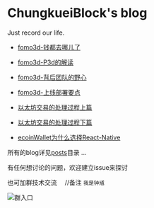 # ChungkueiBlock's blog

 Just record our life.

* [fomo3d-钱都去哪儿了](/posts/fomo3d-钱都去哪儿了.md)
* [fomo3d-P3d的解读](/posts/fomo3d-p3d的解读.md)
* [fomo3d-背后团队的野心](/posts/fomo3d-TeamJust的野心.md)
* [fomo3d-上线部署要点](/posts/fomo3d-上线部署要点.md)

* [以太坊交易的处理过程上篇](/posts/ethereum_handle_tx_1.md)
* [以太坊交易的处理过程下篇](/posts/ethereum_handle_tx_2.md)


* [ecoinWallet为什么选择React-Native](/posts/why_choose_rn.md)

所有的blog详见[posts](/posts)目录 ...

有任何想讨论的问题，欢迎建立issue来探讨

也可加群技术交流 &emsp;//备注 `我是钟馗`

![群入口](/assets/群入口.png)
